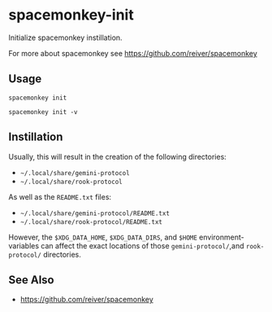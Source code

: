 # spacemonkey-init

Initialize spacemonkey instillation.

For more about spacemonkey see https://github.com/reiver/spacemonkey

## Usage

```
spacemonkey init
```

```
spacemonkey init -v
```

## Instillation

Usually, this will result in the creation of the following directories:

* `~/.local/share/gemini-protocol`
* `~/.local/share/rook-protocol`

As well as the `README.txt` files:

* `~/.local/share/gemini-protocol/README.txt`
* `~/.local/share/rook-protocol/README.txt`

However, the `$XDG_DATA_HOME`, `$XDG_DATA_DIRS`, and `$HOME` environment-variables can affect the exact locations of those `gemini-protocol/`,and `rook-protocol/` directories.

## See Also
* https://github.com/reiver/spacemonkey
